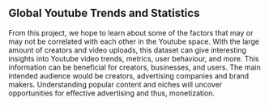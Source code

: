 ## Global Youtube Trends and Statistics 

From this project, we hope to learn about some of the factors that may or may not be correlated with each other in the Youtube space.
With the large amount of creators and video uploads, this dataset can give interesting insights into Youtube video trends, metrics, user
behaviour, and more. This information can be beneficial for creators, businesses, and users. The main intended audience would be
creators, advertising companies and brand makers. Understanding popular content and niches will uncover opportunities for effective
advertising and thus, monetization.

